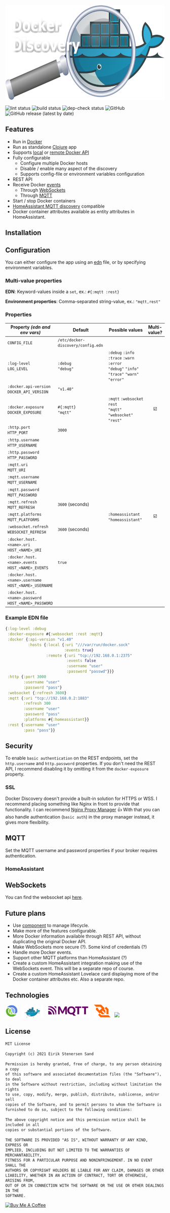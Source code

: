 <p align="center">
  <img height="300" src="https://github.com/ezand/docker-discovery/raw/main/doc/logo.png">
</p>

![lint status](https://github.com/ezand/docker-discovery/workflows/lint/badge.svg)
![build status](https://github.com/ezand/docker-discovery/workflows/build/badge.svg)
![dep-check status](https://github.com/ezand/docker-discovery/workflows/dep-check/badge.svg)
![GitHub](https://img.shields.io/github/license/ezand/docker-discovery)
![GitHub release (latest by date)](https://img.shields.io/github/v/release/ezand/docker-discovery)

## Features
* Run in [Docker](https://www.docker.com/)
* Run as standalone [Clojure](https://clojure.org/) app
* Supports [local](https://stackoverflow.com/a/40007244/655296) or [remote Docker API](https://blog.usejournal.com/how-to-enable-docker-remote-api-on-docker-host-7b73bd3278c6)
* Fully configurable
  * Configure multiple Docker hosts
  * Disable / enable many aspect of the discovery
  * Supports config-file or environment variables configuration
* REST API
* Receive Docker [events](https://docs.docker.com/engine/reference/commandline/events/)
  * Through [WebSockets](https://en.wikipedia.org/wiki/WebSocket)
  * Through [MQTT](https://mqtt.org/)
* Start / stop Docker containers
* [HomeAssistant MQTT discovery](https://www.home-assistant.io/docs/mqtt/discovery/) compatible
* Docker container attributes available as entity attributes in HomeAssistant.

## Installation

## Configuration

You can either configure the app using an [edn](https://github.com/edn-format/edn) file,
or by specifying environment variables.

### Multi-value properties

__EDN__: Keyword-values inside a `set`, ex.: `#{:mqtt :rest}` 

__Environment properties__: Comma-separated string-value, ex.: `"mqtt,rest"`

### Properties

| Property _(edn and env vars)_ | Default | Possible values | Multi-value? |
|-------------------------------|---------|-----------------|:------------:| 
| `CONFIG_FILE` | `/etc/docker-discovery/config.edn` | | |
| `:log-level`<br/>`LOG_LEVEL` | `:debug`<br/>`"debug"` | `:debug` `:info` `:trace` `:warn` `:error`<br/>`"debug"` `"info"` `"trace"` `"warn"` `"error"` | |
| `:docker.api-version`<br/>`DOCKER_API_VERSION` | `"v1.40"` | | |
| `:docker.exposure`<br/>`DOCKER_EXPOSURE` | `#{:mqtt}`<br/>`"mqtt"` | `:mqtt` `:websocket` `rest`<br/>`"mqtt"` `"websocket"` `"rest"` | ☑️ |
| `:http.port`<br/>`HTTP_PORT` | `3000` | | |
| `:http.username`<br/>`HTTP_USERNAME` | | | |
| `:http.password`<br/>`HTTP_PASSWORD` | | | |
| `:mqtt.uri`<br/>`MQTT_URI` | | | |
| `:mqtt.username`<br/>`MQTT_USERNAME` | | | |
| `:mqtt.password`<br/>`MQTT_PASSWORD` | | | |
| `:mqtt.refresh`<br/>`MQTT_REFRESH` | `3600` (seconds) | | |
| `:mqtt.platforms`<br/>`MQTT_PLATFORMS` | | `:homeassistant`<br/>`"homeassistant"` | ☑️ |
| `:websocket.refresh`<br/>`WEBSOCKET_REFRESH` | `3600` (seconds) | | |
| `:docker.host.<name>.uri`<br/>`HOST_<NAME>_URI` | | | |
| `:docker.host.<name>.events`<br/>`HOST_<NAME>_EVENTS` | `true` | | |
| `:docker.host.<name>.username`<br/>`HOST_<NAME>_USERNAME` | | | |
| `:docker.host.<name>.password`<br/>`HOST_<NAME>_PASSWORD` | | | |

### Example EDN file

```clojure
{:log-level :debug
 :docker-exposure #{:websocket :rest :mqtt}
 :docker {:api-version "v1.40"
          :hosts {:local {:uri "///var/run/docker.sock"
                          :events true}
                  :remote {:uri "tcp://192.168.0.1:2375"
                           :events false
                           :username "user"
                           :password "passwd"}}}
 :http {:port 3000
        :username "user"
        :password "pass"}
 :websocket {:refresh 3600}
 :mqtt {:uri "tcp://192.168.0.2:1883"
        :refresh 300
        :username "user"
        :password "pass"
        :platforms #{:homeassistant}}
 :rest {:username "user"
        :pass "pass"}}
```

## Security

To enable `basic authentication` on the REST endpoints, set the 
`http.username` and `http.password` properties. If you don't need the REST API,
I recommend disabling it by omitting it from the `docker-exposure` property.

### SSL

Docker Discovery doesn't provide a built-in solution for HTTPS or WSS. I recommend
placing something like Nginx in front to provide that functionality. I can recommend
[Nginx Proxy Manager](https://nginxproxymanager.com/) 👍 With that you can also handle
authentication (`basic auth`) in the proxy manager instead, it gives more flexibility.

## MQTT

Set the MQTT username and password properties if your broker requires authentication.

### HomeAssistant

## WebSockets

You can find the websocket api [here](doc/websocket-api.md).

## Future plans
* Use [component](https://github.com/stuartsierra/component) to manage lifecycle.
* Make more of the features configurable.
* More Docker information available through REST API, without duplicating the original Docker API.
* Make WebSockets more secure (?). Some kind of credentials (?)
* Handle more Docker events.
* Support other MQTT platforms than HomeAssistant (?)
* Create a custom HomeAssistant integration making use of the WebSockets event. This will be a separate repo of course.
* Create a custom HomeAssistant Lovelace card displaying more of the Docker container attributes etc. Also a separate repo.

## Technologies

<a target="_blank" href="https://clojure.org/"><img height="40" src="https://raw.githubusercontent.com/ezand/docker-discovery/main/doc/clojure.svg" /></a>
&nbsp;&nbsp;<a target="_blank" href="https://www.docker.com/"><img height="40" src="https://github.com/ezand/docker-discovery/raw/main/doc/docker.png" /></a>
&nbsp;&nbsp;<a target="_blank" href="https://mqtt.org/"><img height="40" src="https://raw.githubusercontent.com/ezand/docker-discovery/main/doc/mqtt.svg" /></a>
&nbsp;&nbsp;<a target="_blank" href="https://en.wikipedia.org/wiki/WebSocket"><img height="40" src="https://github.com/ezand/docker-discovery/raw/main/doc/websockets.png" /></a>
&nbsp;&nbsp;<a target="_blank" href="https://www.home-assistant.io/docs/mqtt/discovery/"><img height="40" src="https://upload.wikimedia.org/wikipedia/commons/6/6e/Home_Assistant_Logo.svg" /></a>

## License

```
MIT License

Copyright (c) 2021 Eirik Stenersen Sand

Permission is hereby granted, free of charge, to any person obtaining a copy
of this software and associated documentation files (the "Software"), to deal
in the Software without restriction, including without limitation the rights
to use, copy, modify, merge, publish, distribute, sublicense, and/or sell
copies of the Software, and to permit persons to whom the Software is
furnished to do so, subject to the following conditions:

The above copyright notice and this permission notice shall be included in all
copies or substantial portions of the Software.

THE SOFTWARE IS PROVIDED "AS IS", WITHOUT WARRANTY OF ANY KIND, EXPRESS OR
IMPLIED, INCLUDING BUT NOT LIMITED TO THE WARRANTIES OF MERCHANTABILITY,
FITNESS FOR A PARTICULAR PURPOSE AND NONINFRINGEMENT. IN NO EVENT SHALL THE
AUTHORS OR COPYRIGHT HOLDERS BE LIABLE FOR ANY CLAIM, DAMAGES OR OTHER
LIABILITY, WHETHER IN AN ACTION OF CONTRACT, TORT OR OTHERWISE, ARISING FROM,
OUT OF OR IN CONNECTION WITH THE SOFTWARE OR THE USE OR OTHER DEALINGS IN THE
SOFTWARE.
```

<a href="https://www.buymeacoffee.com/ezand" target="_blank"><img height="40" src="https://cdn.buymeacoffee.com/buttons/v2/default-yellow.png" alt="Buy Me A Coffee" /></a>
